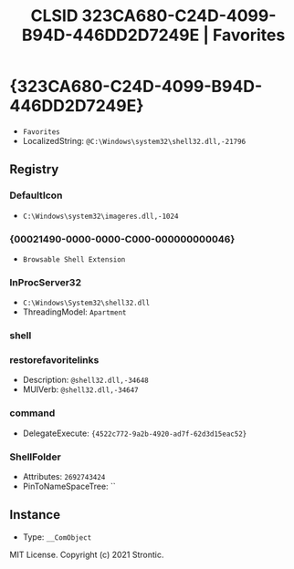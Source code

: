 ﻿---
title: "CLSID 323CA680-C24D-4099-B94D-446DD2D7249E | Favorites"
excerpt: What is COM-Object CLSID 323CA680-C24D-4099-B94D-446DD2D7249E?
---

# {323CA680-C24D-4099-B94D-446DD2D7249E}

* `Favorites`
* LocalizedString: `@C:\Windows\system32\shell32.dll,-21796`

## Registry


### DefaultIcon

* `C:\Windows\system32\imageres.dll,-1024`

### {00021490-0000-0000-C000-000000000046}

* `Browsable Shell Extension`

### InProcServer32

* `C:\Windows\System32\shell32.dll`
* ThreadingModel: `Apartment`

### shell


### restorefavoritelinks

* Description: `@shell32.dll,-34648`
* MUIVerb: `@shell32.dll,-34647`

### command

* DelegateExecute: `{4522c772-9a2b-4920-ad7f-62d3d15eac52}`

### ShellFolder

* Attributes: `2692743424`
* PinToNameSpaceTree: ``

## Instance

* Type: `__ComObject`

MIT License. Copyright (c) 2021 Strontic.


